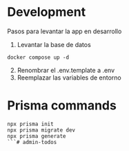 # Development
Pasos para levantar la app en desarrollo

1. Levantar la base de datos
```
docker compose up -d
```

2. Renombrar el .env.template a .env
3. Reemplazar las variables de entorno

# Prisma commands
```
npx prisma init
npx prisma migrate dev
npx prisma generate
```# admin-todos
